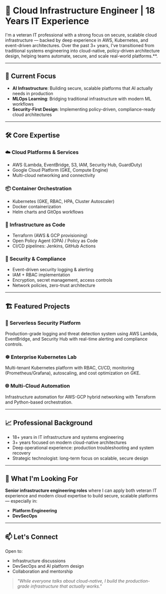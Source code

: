 # 👋 Cloud Infrastructure Engineer | 18 Years IT Experience

I'm a veteran IT professional with a strong focus on secure, scalable cloud infrastructure — backed by deep experience in AWS, Kubernetes, and event-driven architectures. Over the past 3+ years, I've transitioned from traditional systems engineering into cloud-native, policy-driven architecture design, helping teams automate, secure, and scale real-world platforms.**.

---

## 🚀 Current Focus

- **AI Infrastructure**: Building secure, scalable platforms that AI actually needs in production
- **MLOps Learning**: Bridging traditional infrastructure with modern ML workflows
- **Security-First Design**: Implementing policy-driven, compliance-ready cloud architectures

---

## 🛠️ Core Expertise

### ☁️ Cloud Platforms & Services
- AWS (Lambda, EventBridge, S3, IAM, Security Hub, GuardDuty)
- Google Cloud Platform (GKE, Compute Engine)
- Multi-cloud networking and connectivity

### 📦 Container Orchestration
- Kubernetes (GKE, RBAC, HPA, Cluster Autoscaler)
- Docker containerization
- Helm charts and GitOps workflows

### 🧱 Infrastructure as Code
- Terraform (AWS & GCP provisioning)
- Open Policy Agent (OPA) / Policy as Code
- CI/CD pipelines: Jenkins, GitHub Actions

### 🔐 Security & Compliance
- Event-driven security logging & alerting
- IAM + RBAC implementation
- Encryption, secret management, access controls
- Network policies, zero-trust architecture

---

## 🏗️ Featured Projects

### 🔐 Serverless Security Platform
Production-grade logging and threat detection system using AWS Lambda, EventBridge, and Security Hub with real-time alerting and compliance controls.

### ☸️ Enterprise Kubernetes Lab
Multi-tenant Kubernetes platform with RBAC, CI/CD, monitoring (Prometheus/Grafana), autoscaling, and cost optimization on GKE.

### 🌐 Multi-Cloud Automation
Infrastructure automation for AWS-GCP hybrid networking with Terraform and Python-based orchestration.

---

## 📈 Professional Background

- 18+ years in IT infrastructure and systems engineering  
- 3+ years focused on modern cloud-native architectures  
- Deep operational experience: production troubleshooting and system recovery  
- Strategic technologist: long-term focus on scalable, secure design

---

## 🎯 What I'm Looking For

**Senior infrastructure engineering roles** where I can apply both veteran IT experience and modern cloud expertise to build secure, scalable platforms — especially in:
- **Platform Engineering**
- **DevSecOps**

---

## 📫 Let's Connect

Open to:
- Infrastructure discussions
- DevSecOps and AI platform design
- Collaboration and mentorship

> *"While everyone talks about cloud-native, I build the production-grade infrastructure that actually works."*
